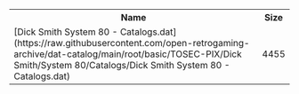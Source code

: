<table>
<tr><th>Name</th><th>Size</th></tr>
<tr><td>
[Dick Smith System 80 - Catalogs.dat](https://raw.githubusercontent.com/open-retrogaming-archive/dat-catalog/main/root/basic/TOSEC-PIX/Dick Smith/System 80/Catalogs/Dick Smith System 80 - Catalogs.dat)
</td><td>4455</td></tr>
</table>
